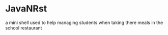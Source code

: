 # JavaNRst
a mini shell used to help managing students when taking there meals in the school restaurant 
